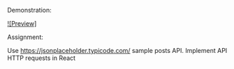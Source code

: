 Demonstration:

[![Preview]](https://github.com/user-attachments/assets/4ed5ddc0-baea-4315-977e-a5feea438893)


Assignment:

Use https://jsonplaceholder.typicode.com/ sample posts API.
Implement API HTTP requests in React
